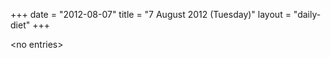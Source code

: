 +++
date = "2012-08-07"
title = "7 August 2012 (Tuesday)"
layout = "daily-diet"
+++


\<no entries\>

